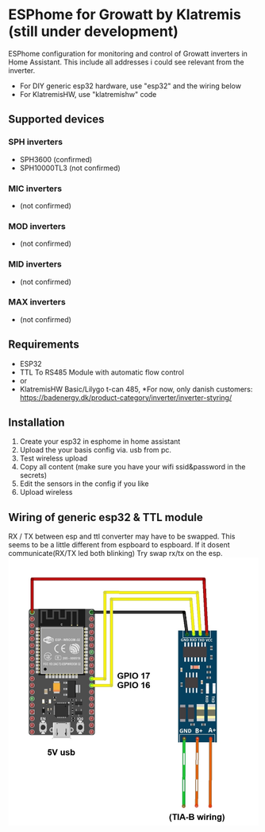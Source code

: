 # ESPhome for Growatt by Klatremis (still under development)
ESPhome configuration for monitoring and control of Growatt inverters in Home Assistant.
This include all addresses i could see relevant from the inverter.

* For DIY generic esp32 hardware, use "esp32" and the wiring below
* For KlatremisHW, use "klatremishw" code

## Supported devices
### SPH inverters
* SPH3600 (confirmed)
* SPH10000TL3 (not confirmed)

### MIC inverters
* (not confirmed)

### MOD inverters
* (not confirmed)

### MID inverters
* (not confirmed)

### MAX inverters
* (not confirmed)

## Requirements
* ESP32
* TTL To RS485 Module with automatic flow control
* or
* KlatremisHW Basic/Lilygo t-can 485, *For now, only danish customers: https://badenergy.dk/product-category/inverter/inverter-styring/

## Installation
1. Create your esp32 in esphome in home assistant
2. Upload the your basis config via. usb from pc.
3. Test wireless upload
4. Copy all content (make sure you have your wifi ssid&password in the secrets)
5. Edit the sensors in the config if you like
6. Upload wireless

## Wiring of generic esp32 & TTL module
RX / TX between esp and ttl converter may have to be swapped. This seems to be a little different from espboard to espboard.
If it dosent communicate(RX/TX led both blinking) Try swap rx/tx on the esp.
 ![image](https://github.com/klatremis/esphome-for-bms/blob/main/wiring.jpg)
